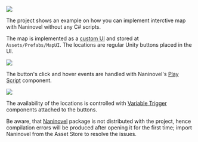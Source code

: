 ![](https://i.gyazo.com/f93f0e73389934bf25226f4000e437eb.gif)

The project shows an example on how you can implement interctive map with Naninovel without any C# scripts.

The map is implemented as a [custom UI](https://naninovel.com/guide/user-interface.html#adding-custom-ui) and stored at `Assets/Prefabs/MapUI`. The locations are regular Unity buttons placed in the UI.

![](https://i.gyazo.com/f421eaf666c9d84b04d23a72d1259f47.png)

The button's click and hover events are handled with Naninovel's [Play Script](https://naninovel.com/guide/user-interface.html#play-script-on-unity-event) component.

![](https://i.gyazo.com/a64ee9beee378c687d0d8093334f4ef7.png)

The availability of the locations is controlled with [Variable Trigger](https://naninovel.com/guide/custom-variables.html#variable-triggers) components attached to the buttons.

Be aware, that [Naninovel](https://u3d.as/1pg9) package is not distributed with the project, hence compilation errors will be produced after opening it for the first time; import Naninovel from the Asset Store to resolve the issues.

